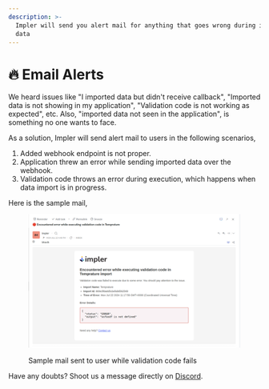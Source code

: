 ```yaml
---
description: >-
  Impler will send you alert mail for anything that goes wrong during importing
  data
---
```


# 🔥 Email Alerts

We heard issues like "I imported data but didn't receive callback", "Imported data is not showing in my application", "Validation code is not working as expected", etc. Also, "imported data not seen in the application", is something no one wants to face.

As a solution, Impler will send alert mail to users in the following scenarios,

1. Added webhook endpoint is not proper.
2. Application threw an error while sending imported data over the webhook.
3. Validation code throws an error during execution, which happens when data import is in progress.

Here is the sample mail,

<figure><img src="../.gitbook/assets/image (43).png" alt=""><figcaption><p>Sample mail sent to user while validation code fails</p></figcaption></figure>

Have any doubts? Shoot us a message directly on [Discord](https://discord.impler.io).
